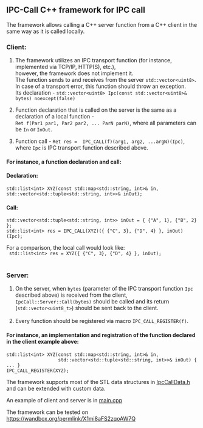 ## IPC-Call C++ framework for IPC call

The framework allows calling a C++ server function from a C++ client in the same way as it is called locally.

### Client: 

1. The framework utilizes an IPC transport function (for instance, implemented via TCP/IP, HTTP(S), etc.), <br/>however, the framework does not implement it.<br/>
   The function sends to and receives from the server ```std::vector<uint8>```.<br/>In case of a transport error, this function should throw an exception.<br/>
   Its declaration - `std::vector<uint8> Ipc(const std::vector<uint8>& bytes) noexcept(false)`

3. Function declaration that is called on the server is the same as a declaration of a local function -<br/> `Ret f(Par1 par1, Par2 par2, ... ParN parN)`, where all parameters can be `In` or `InOut`.
   
4. Function call - `Ret res =  IPC_CALL(f)(arg1, arg2, ...argN)(Ipc)`, <br/>where `Ipc` is IPC transport function described above.<br/>

#### For instance, a function declaration and call:
#### Declaration:
`std::list<int> XYZ(const std::map<std::string, int>& in, std::vector<std::tuple<std::string, int>>& inOut);`
<br/>
#### Call: 

```
std::vector<std::tuple<std::string, int>> inOut = { {"A", 1}, {"B", 2} };
std::list<int> res = IPC_CALL(XYZ)({ {"C", 3}, {"D", 4} }, inOut)(Ipc);
```
For a comparison, the local call would look like:<br/>
` std::list<int> res = XYZ({ {"C", 3}, {"D", 4} }, inOut);`
<br/><br/>

### Server: 
1. On the server, when `bytes` (parameter of the IPC transport function `Ipc` described above) is received from the client, `IpcCall::Server::Call(bytes)` should be called and its return (`std::vector<uint8_t>`) should be sent back to the client.<br/><br/> 
2. Every function should be registered via macro `IPC_CALL_REGISTER(f)`.<br/>

#### For instance, an implementation and registration of the function declared in the client example above:
```
std::list<int> XYZ(const std::map<std::string, int>& in, 
                   std::vector<std::tuple<std::string, int>>& inOut) { ... }
IPC_CALL_REGISTER(XYZ);
```


The framework supports most of the STL data structures in [IpcCallData.h](https://github.com/amarmer/IPC-Call/blob/main/IpcCallData.h) and can be extended with custom data.

An example of client and server is in [main.cpp](https://github.com/amarmer/IPC-Call/blob/main/Main.cpp)

The framework can be tested on https://wandbox.org/permlink/X1mi8aFS2zqoAW7Q

